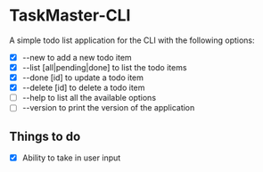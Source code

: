 # TaskMaster-CLI
A simple todo list application for the CLI with the following options:
- [x] --new to add a new todo item
- [x] --list [all|pending|done] to list the todo items
- [x] --done [id] to update a todo item
- [x] --delete [id] to delete a todo item
- [ ] --help to list all the available options
- [ ] --version to print the version of the application

## Things to do
- [x] Ability to take in user input